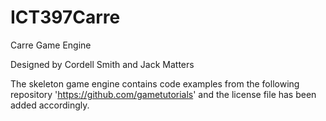 # ICT397Carre

Carre Game Engine

Designed by Cordell Smith and Jack Matters

The skeleton game engine contains code examples from the following repository 'https://github.com/gametutorials' and the license file has been added accordingly.
